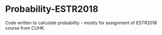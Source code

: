 # Probability-ESTR2018

Code written to calculate probability - mostly for assignment of ESTR2018 course from CUHK.
